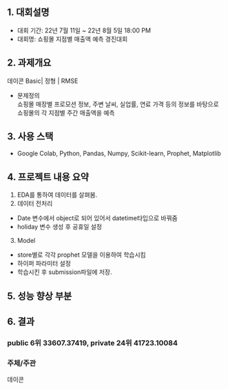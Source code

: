 ## **1. 대회설명**
* 대회 기간: 22년 7월 11일 ~ 22년 8월 5일 18:00 PM 
* 대회명: 쇼핑몰 지점별 매출액 예측 경진대회

## **2. 과제개요**
데이콘 Basic| 정형 | RMSE

* 문제정의<br>
쇼핑몰 매장별 프로모션 정보, 주변 날씨, 실업률, 연료 가격 등의 정보를 바탕으로 쇼핑몰의 각 지점별 주간 매출액을 예측

## **3. 사용 스택**
* Google Colab, Python, Pandas, Numpy, Scikit-learn, Prophet, Matplotlib
  
## **4. 프로젝트 내용 요약**
1. EDA를 통하여 데이터를 살펴봄.
2. 데이터 전처리
  - Date 변수에서 object로 되어 있어서 datetime타입으로 바꿔줌
  - holiday 변수 생성 후 공휴일 설정
3. Model
- store별로 각각 prophet 모델을 이용하여 학습시킴
- 하이퍼 파라미터 설정
- 학습시킨 후 submission파일에 저장.

## **5. 성능 향상 부분**


## **6. 결과**
### public 6위 33607.37419, private 24위 41723.10084

### **주체/주관**
데이콘
